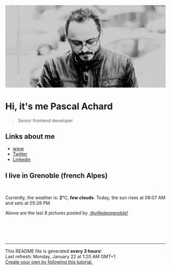 ![Pascal Achard](./images/photo-pascal-achard.jpg)
# Hi, it's me Pascal Achard
> Senior frontend developer

## Links about me
- [www](https://www.pascal-achard.com)
- [Twitter](https://twitter.com/botmaster)
- [Linkedin](http://www.linkedin.com/in/pascal-achard)


## I live in Grenoble (french Alpes)
<img src="https://openweathermap.org/img/wn/02n@2x.png" alt="">

Currently, the weather is: **2**°C, **few clouds**.
Today, the sun rises at 08:07 AM and sets at 05:28 PM

Above are the last 8 pictures posted by <a href="https://www.instagram.com/villedegrenoble/" target="_blank"><img alt="" src="https://upload.wikimedia.org/wikipedia/commons/thumb/e/e7/Instagram_logo_2016.svg/1024px-Instagram_logo_2016.svg.png" width="20"/> @villedegrenoble!</a>

<p style="display: flex; flex-wrap: wrap; gap: 20px;">
        <img src="https://cdn1.picuki.com/hosted-by-instagram/q/0exhNuNYnjBGZDHIdN5WmL9I2PEvHA5RNecaS7j0nyZiNxIsbHWB58ltwdev%7C%7CDlyKw1oASyLeD5p7IMtUVpSZFV6O0PcSLaNRD5X5qyfU4Cg0DRu%7C%7CZdplLw2JHwbbHGv8MUkOzjYMTIfQeoEH%7C%7Cbx7a8Koru5A2MEo1zRMrBC0GAG4YWbVqFKwoV966yUlEri+YU8ajtO%7C%7CGByaRhmpNPb5DwIX%7C%7CD+fMBxsedISLQzicYRtr6+wmOHH24VdGZ9SiCg66jLt8YIji%7C%7CdVQ1hrGCsQKB9KkgT3HSUhkcy4psPqaSDFctu2vxl5u2CCm8AYG9qpBxrr5+4jn7gckn98Wdnkk%7C%7Cn8+aeVsc%7C%7CiKHJdt6pcIvE22STSvSNMPUeEHkMAqubBhnTKKjmV%7C%7Cd4kKliUf1AxX2SxCCXIYf6iAlwEzMSrnmSBN8lbLC49pippyHfrzuahjQWv8WaPbxZlQgI0JTZzCctP0PIBvdcMjCLgVJxR4oW.jpeg" alt="" width="200"/>
        <img src="https://cdn1.picuki.com/hosted-by-instagram/q/0exhNuNYnjBGZDHIdN5WmL9I2PEvHA5RNucaS7j0nyZiNxIsbHWB58ltwdev%7C%7CDlyKw1oASyLeD5p7YstWVxRZFV6NE3eTLGBSDlc6KmZVICl1DNg%7C%7CJFplr0xKHEbY3Gq%7C%7CsMqOzjYMTIfQeoEH%7C%7Cbx7a8Koru5A2MGo1zRMrBC0GAG4fy3UPI7mslm56SA3U62u8IOKj51+n98LUc7ttzduDsHEvL0PMUn6PM5QLkNxMEH6Ovg1Su9BSsVdW1BFDGL59qRyag8iyDXez07pkm+F5loPgFTkVGOli5otbYM3tbkMYlghN8XgPHUHHEmfk1KhlJtk5bgwG6YLmmu4EBTwGjW%7C%7Cbi0a6MLvLykCOmaT%7C%7CXNyznuZIDJO495DVcrJan4VBqPBLDlI4YL24hMHq8Dghi6+FvtJI%7C%7CV2jJ4DANZ1yemJoJnevO+nLuRplLDmzScpC4Qgs2NUIRr61YIw8SCwQpTQXbnQ8dKZmKD+wFyMP1lN4HGnaHHYuwfEBFUa91F.jpeg" alt="" width="200"/>
        <img src="https://cdn1.picuki.com/hosted-by-instagram/q/0exhNuNYnjBGZDHIdN5WmL9I2PEvHA5RNucaS7j0nyZiNxIsbHWB58ltwdGn%7C%7CDh6Kwh9HS+LeD5p7IkjU1lXZFN7PETXQLWMRT5V6KiZUujN0TBj9pZmnbY1LHIWbXKm88QuUwmYdSgIGaYDG7uo%7C%7CesJ%7C%7CPnucjcFrjOMNbRKmDdttdCwFahlza4lsfe4kx2xu5xncG114WNxahlw5OLUqQUCSKn5PN1gpKZlR7pCjMML4LyjyWu+H2xkfWx9Ez7RtI7V2dENhhzrdSFlqjHwAZY1LHMRiVbmpTgm5N99vamoIrxM4cEV6YHmHCACW2E2hjtfwZftgAHsSUGImUBRwT2Ej+b3ffZ79sXPBPW%7C%7CcevryxjnWZD3Qq1oZUg6KqXQAn6IBeW1Ed5yp41ZBaB0ggmAxA%7C%7Clf7jx7VV+AWgc1hWuWbEkYLuiyqyb4X7U32WM81Jvxg==.jpeg" alt="" width="200"/>
        <img src="https://cdn1.picuki.com/hosted-by-instagram/q/0exhNuNYnjBGZDHIdN5WmL9I2PEvHA5RNecaS7j0nyZiNxIsbHWB58ltwdev%7C%7CDlyKw1oASyLeD5p7IgsU1RYZFV6O0PfS7aMSDdU6aqcUYCl0zdn9pBhlrozKXAWYXSt88UlOzjYMTIfQeoEH%7C%7Cb2rvUW+P%7C%7CwbTYFri2TNLRKyQlWotfpUrJy9ZRxt52U1h+189JldHt1%7C%7CGgeLF11q9PJvjsNTvX9fMhwq6okC+ZCjMkEpensmCG2X2MvbyhBGTOguYrVwr9T3GXXejYH9GmkGrArIlYaokT24jEQk7R3j4fyYKEr3Po17IH4fTcED3tKhjVPsdK+lCGQPy38mUpV%7C%7CGPSwbu0TfUjv8jdP9rJeNHEmA%7C%7C0Q6bxMI4Yc04mGdPidgzyN7DlI40KssUdUvsD1F23p0voMr%7C%7C8gUMhOxRMoh25JadAbO2rlaSt9zqBsgnctC8tucm1fbkOxHFW%7C%7CtDdxhBifXD+I%7C%7CtmOQWQ1lV%7C%7CRItiIO7tyLiSVOZBdwAOOtRLqDLe08M=.jpeg" alt="" width="200"/>
        <img src="https://cdn1.picuki.com/hosted-by-instagram/q/0exhNuNYnjBGZDHIdN5WmL9I2PEvHA5RNucaS7j0nyZiNxIsbHWB58ltwdev%7C%7CDlyKw1oASyLeD5p5I4qUFxQZFV6OU3ZS7OMSDZc76uRUYCg1jRl8ZFmlrk8KXcXZX6q88UrOzjYMTIfQeoEH%7C%7Cbx7a8Koru5A2MEoyX9auctwCIPuM23TKNy2JAtrKSDjkC2ptZ%7C%7CIjNLvG0jJ00m7NPfvnw1UvfPMc9g+PAnFfEzhMQ65OftxgjpGUMeS3ssQh3Lm7OMrssuoTOucTE1pkCIdvg4f1s%7C%7CoHSallAysY5z38j3coRq5v05sqjSc20CRjFGvT06vaCExQ7pQTGH63oH7UTQl52VU6sIh9CjAbbOcZW7gSLDbOaTQf1DVSdfUMP3VXzFH7inONxDt5t8Tq9AjwiUxjC1Wqnh0UZSHg1biW2JA8d3TajQ1ba2zW7HxDKL%7C%7CVFusp3tXeAPjmFT8fqe4AImIX6VUJwZ.jpeg" alt="" width="200"/>
        <img src="https://cdn1.picuki.com/hosted-by-instagram/q/0exhNuNYnjBGZDHIdN5WmL9I2PEvHA5RNucaS7j0nyZiNxIsbHWB58ltwdev%7C%7CDlyKw1oASyLeD5p54ssVltUZFV6OU3YT7SJTTlQ6a2bUYCk0j1m85Bhl78wL30ZY3ep%7C%7C8MqOzjYMTIfQeoEH%7C%7Cbx7a8Koru5A2MGo1zRMrBC0GAG4fy3UPI7mslm3ayEv0Pxto0%7C%7CNylL9XkgKQcuptPR+XdYEvL+M4Byp6JzSPkCj9ND1OHtpCa5BTB7Kz04KD6chYTJnLMmrASlbD1p%7C%7CXT3UIgDEEYpvn2R8RM1v9EPp7TzN916+N8ZkIGRT2UFAjsm8lJnl6u+liDFbV+i2loP7nr6lp6VW+YLgpLqC+mkBvXd4XTvSpyPOooJDl5KU9iYARLfI%7C%7CfhSp0fmYMSTKhx9liR5zSYXLis7TtYUjQY0xWqKqgmdvGN17+93EGIshKchSo3x+iJbZtGx0pp9YOC7FstLF6XJ5xpa3Lp11MdAddELObKzcuAPQ==.jpeg" alt="" width="200"/>
        <img src="https://cdn1.picuki.com/hosted-by-instagram/q/0exhNuNYnjBGZDHIdN5WmL9I2PEvHA5RNucaS7j0nyZiNxIsbHWB58ltwdev%7C%7CDlyKw1oASyLeD5p5okiUFhYZFV6OU3XS7SPRDxV7a2RUYCh1jJk85dgnbo1LnEYY36s9cYtOzjYMTIfQeoEH%7C%7Cbx7a8Koru5A2MGo1zRMrBC0GAG4fy3UPI7mslm3ayEv0Pxto0%7C%7CNylL9XkgKQcuptPR+XdYEvL+M4Byp6JzSPkCj9ND1OHtpCa5BTB7Kz04KD6chYTJnLMSjDrYfzQs%7C%7CESmSIgDd1U1lXHt8RM1v9EPp7TzN916+N8ZkIGRT2UFAjsm8lJnl6u+liDFbV+i2loP7nr6lp6VW+YLgpLnCse8BvbzyzvtWraLOqwJDl5KU9iYARLfI%7C%7CfhSp0fmYMSTKhx9liW6VCQdZmlhSVIC2NfpgeTXYpWc8yqyPqt8HT9szOt9SwNv9aIdJBV5XBO04OC7FstLF6UXJwYbnLp11MdAddELObKzcuAPQ==.jpeg" alt="" width="200"/>
        <img src="https://cdn1.picuki.com/hosted-by-instagram/q/0exhNuNYnjBGZDHIdN5WmL9I2PEvHA5RNecaS7j0nyZiNxIsbHWB58ltwdev%7C%7CDlyKw1oASyLeD5p540oV19TZFV6OU3YSbGJTTlQ6aiQUYCn0zVi8p9pnb48LnYcZHeu8MAqOzjYMTIfQeoEH%7C%7Cbx7a8Koru5A2MEoyX9auctwCIPuM23TKNy2JAtrKSDjkC2ptV%7C%7CIjNLvG0jJ00m7NPfvnw1UvfPMc9g+PAnH%7C%7CEzhMQ65Oftxiy3P0EfSz9tFhS6m7OZycs1sASucTE1pkCIdvg4f1s%7C%7CoHSallAysY5z38j3coRq5v05sqjSc20CRjFGvT09v6CUxw3pWTOH1UgH7ETUkZ6rQ6wJh9CjAbbOcZW7gSLDbOaTQf1DVSdfUMP3VXz9MNGmX8N8xaICBc1o73SN2SKEbYbaiQkkHBZzkwWSOZ1cVfmWweLw63LhxDKL%7C%7CVFuspyeLet%7C%7CjmFT8fqe4AImIX6VUJwZ.jpeg" alt="" width="200"/>
</p>

------------
<p>This README file is generated <b>every 3 hours</b>!
    <br />Last refresh: Monday, January 22 at 1:20 AM GMT+1
    <br /><a href="https://medium.com/@th.guibert/how-to-create-a-self-updating-readme-md-for-your-github-profile-f8b05744ca91">Create your own by following this tutorial.</a>
</p>
<p><a href="https://github.com/botmaster/botmaster/actions/workflows/main.yaml"><img alt="" src="https://github.com/botmaster/botmaster/actions/workflows/main.yaml/badge.svg" /></a></p>

